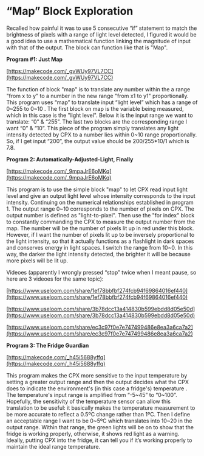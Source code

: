 # “Map” Block Exploration

Recalled how painful it was to use 5 consecutive “if” statement to match the brightness of pixels with a range of light level detected, I figured it would be a good idea to use a mathematical function linking the magnitude of input with that of the output. The block can function like that is "Map".

**Program #1: Just Map**

[https://makecode.com/_gvWUy97VL7CC](https://makecode.com/_gvWUy97VL7CC)

The function of block "map" is to translate any number within the a range "from x to y" to a number in the new range "from x1 to y1" proportionally. This program uses “map” to translate input “light level” which has a range of 0~255 to  0~10 . The first block on map is the variable being measured, which in this case is the "light level". Below it is the input range we want to translate: “0″ & “255”. The last two blocks are the corresponding range I want “0” & “10”. This piece of the program simply translates any light intensity detected by CPX to a number lies within 0~10 range proportionally. So, if I get input “200”, the output value should be 200/255*10/1 which is 7.8.

**Program 2: Automatically-Adjusted-Light, Finally**

[https://makecode.com/_9mpaJrE6oMKq](https://makecode.com/_9mpaJrE6oMKq)

This program is to use the simple block "map" to let CPX read input light level and give an output light level whose intensity corresponds to the input intensity. Continuing on the numerical relationships established in program 1. The output range 0~10 corresponds to the number of pixels on CPX. The output number is defined as "light-to-pixel". Then use the "for index" block to constantly commanding the CPX to measure the output number from the map. The number will be the number of pixels lit up in red under this block. However, if I want the number of pixels lit up to be inversely proportional to the light intensity, so that it actually functions as a flashlight in dark spaces and conserves energy in light spaces. I switch the range from 10~0. In this way, the darker the light intensity detected, the brighter it will be because more pixels will be lit up.

Videoes (apparently I wrongly pressed “stop” twice when I meant pause, so here are 3 videoes for the same topic):

[https://www.useloom.com/share/1ef78bbfbf274fcb94f69864016ef440](https://www.useloom.com/share/1ef78bbfbf274fcb94f69864016ef440)

[https://www.useloom.com/share/3b78dcc13a414830b599ebdd8d05e50d](https://www.useloom.com/share/3b78dcc13a414830b599ebdd8d05e50d)

[https://www.useloom.com/share/ec3c97f0e7e747499486e8ea3a6ca7a2](https://www.useloom.com/share/ec3c97f0e7e747499486e8ea3a6ca7a2)

**Program 3: The Fridge Guardian**

[https://makecode.com/_h45i5688yffq](https://makecode.com/_h45i5688yffq)

This program makes the CPX more sensitive to the input temperature by setting a greater output range and then the output decides what the CPX does to indicate the environment's (in this case a fridge's) temperature . The temperature's input range is amplified from “-5~45” to “0~100”. Hopefully, the sensitivity of the temperature sensor can allow this translation to be useful: it basically makes the temperature measurement to be more accurate to reflect a 0.5ºC change rather than 1ºC. Then I define an acceptable range I want to be 0~5ºC which translates into 10~20 in the output range. Within that range, the green lights will be on to show that the fridge is working properly, otherwise, it shows red light as a warning. Ideally, putting CPX into the fridge, it can tell you if it’s working properly to maintain the ideal range temperature. 
